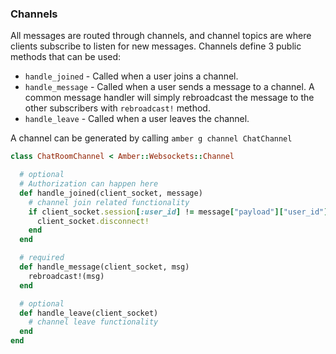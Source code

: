 ### Channels

All messages are routed through channels, and channel topics are where clients subscribe to listen for new messages. Channels define 3 public methods that can be used:

* `handle_joined` - Called when a user joins a channel.
* `handle_message` - Called when a user sends a message to a channel.  A common message handler will simply rebroadcast the message to the other subscribers with `rebroadcast!` method.
* `handle_leave` - Called when a user leaves the channel.

A channel can be generated by calling `amber g channel ChatChannel`

```ruby
class ChatRoomChannel < Amber::Websockets::Channel

  # optional
  # Authorization can happen here  
  def handle_joined(client_socket, message)
    # channel join related functionality
    if client_socket.session[:user_id] != message["payload"]["user_id"]
      client_socket.disconnect!
    end
  end

  # required
  def handle_message(client_socket, msg)
    rebroadcast!(msg)
  end

  # optional
  def handle_leave(client_socket)
    # channel leave functionality    
  end
end
```
